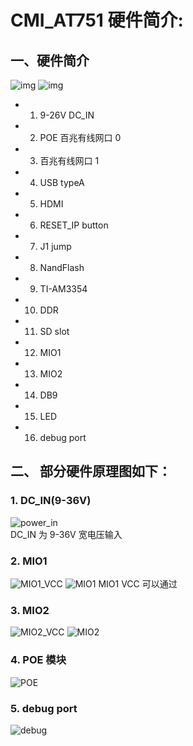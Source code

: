 # CMI_AT751 硬件简介:

## 一、硬件简介
  ![img](img/before.jpg)
  ![img](img/follow.jpg)
  * 1. 9-26V DC_IN
  * 2. POE 百兆有线网口 0
  * 3. 百兆有线网口 1
  * 4. USB typeA
  * 5. HDMI
  * 6. RESET_IP button
  * 7. J1 jump
  * 8. NandFlash
  * 9. TI-AM3354
  * 10. DDR
  * 11. SD slot
  * 12. MIO1
  * 13. MIO2
  * 14. DB9
  * 15. LED
  * 16. debug port

## 二、 部分硬件原理图如下：
  ### 1. DC_IN(9-36V)
  ![power_in](img/power_in.png)  
  DC_IN 为 9-36V 宽电压输入
  ### 2. MIO1
  ![MIO1_VCC](img/MIO1_VCC.jpg)
  ![MIO1](img/MIO1.jpg)
  MIO1 VCC 可以通过
  ### 3. MIO2
  ![MIO2_VCC](img/MIO2_VCC.jpg)
  ![MIO2](img/MIO2.jpg)
  ### 4. POE 模块
  ![POE](img/POE.jpg)
  ### 5. debug port
  ![debug](img/debug_port.jpg)
